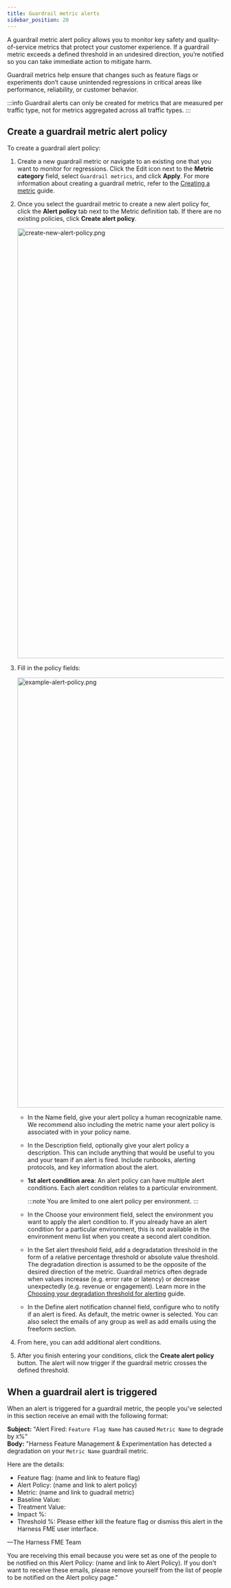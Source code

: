 ```yaml
---
title: Guardrail metric alerts
sidebar_position: 20
---
```


A guardrail metric alert policy allows you to monitor key safety and quality-of-service metrics that protect your customer experience. If a guardrail metric exceeds a defined threshold in an undesired direction, you’re notified so you can take immediate action to mitigate harm.

Guardrail metrics help ensure that changes such as feature flags or experiments don’t cause unintended regressions in critical areas like performance, reliability, or customer behavior.

:::info
Guardrail alerts can only be created for metrics that are measured per traffic type, not for metrics aggregated across all traffic types.
:::

## Create a guardrail metric alert policy

To create a guardrail alert policy:

1. Create a new guardrail metric or navigate to an existing one that you want to monitor for regressions. Click the Edit icon next to the **Metric category** field, select `Guardrail metrics`, and click **Apply**. For more information about creating a guardrail metric, refer to the [Creating a metric](https://help.split.io/hc/en-us/articles/9652327065485-Setting-up-and-using-metrics#creating-a-metric) guide.

2. Once you select the guardrail metric to create a new alert policy for, click the **Alert policy** tab next to the Metric definition tab. If there are no existing policies, click **Create alert policy**.

   <img src="https://help.split.io/hc/article_attachments/19832342556557" alt="create-new-alert-policy.png" width="1000" />

3. Fill in the policy fields:

   <img src="https://help.split.io/hc/article_attachments/19832304579981" alt="example-alert-policy.png" width="1000" />

   * In the Name field, give your alert policy a human recognizable name. We recommend also including the metric name your alert policy is associated with in your policy name. 

   * In the Description field, optionally give your alert policy a description. This can include anything that would be useful to you and your team if an alert is fired. Include runbooks, alerting protocols, and key information about the alert.

   * **1st alert condition area**: An alert policy can have multiple alert conditions. Each alert condition relates to a particular environment. 

     :::note
     You are limited to one alert policy per environment.
     :::

   * In the Choose your environment field, select the environment you want to apply the alert condition to. If you already have an alert condition for a particular environment, this is not available in the environment menu list when you create a second alert condition. 

   * In the Set alert threshold field, add a degradatation threshold in the form of a relative percentage threshold or absolute value threshold. The degradation direction is assumed to be the opposite of the desired direction of the metric. Guardrail metrics often degrade when values increase (e.g. error rate or latency) or decrease unexpectedly (e.g. revenue or engagement). Learn more in the [Choosing your degradation threshold for alerting](https://help.split.io/hc/en-us/articles/360030908431-Choosing-your-degradation-threshold-for-alerting) guide.

   * In the Define alert notification channel field, configure who to notify if an alert is fired. As default, the metric owner is selected. You can also select the emails of any group as well as add emails using the freeform section. 

4. From here, you can add additional alert conditions.

5. After you finish entering your conditions, click the **Create alert policy** button. The alert will now trigger if the guardrail metric crosses the defined threshold.

## When a guardrail alert is triggered

When an alert is triggered for a guardrail metric, the people you've selected in this section receive an email with the following format:

**Subject:** "Alert Fired: `Feature Flag Name` has caused `Metric Name` to degrade by `X`%"  
**Body:** "Harness Feature Management & Experimentation has detected a degradation on your `Metric Name` guardrail metric.

Here are the details:
* Feature flag: (name and link to feature flag)
* Alert Policy: (name and link to alert policy)
* Metric: (name and link to guadrail metric)
* Baseline Value:
* Treatment Value:
* Impact %:
* Threshold %:
Please either kill the feature flag or dismiss this alert in the Harness FME user interface.

—The Harness FME Team

You are receiving this email because you were set as one of the people to be notified on this Alert Policy: (name and link to Alert Policy). If you don't want to receive these emails, please remove yourself from the list of people to be notified on the Alert policy page."